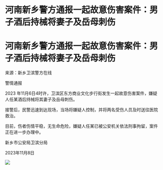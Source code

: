 # 河南新乡警方通报一起故意伤害案件：男子酒后持械将妻子及岳母刺伤

# 河南新乡警方通报一起故意伤害案件：男子酒后持械将妻子及岳母刺伤

来源：新乡卫滨警方在线

警情通报

2023 年11月6日4时许，卫滨区东方商业文化步行街发生一起故意伤害案件，嫌疑人任某酒后持械将其妻子及岳母刺伤。

接警后，民警迅速到达现场，当场将嫌疑人控制，并将两名受伤人员及时送往医院救治。

目前，伤者伤情平稳，无生命危险，嫌疑人任某已被公安机关依法刑事拘留，案件正在进一步办理中。

新乡市公安局卫滨分局

2023年11月8日

![](https://inews.gtimg.com/om_bt/OM1J9srFnW2PKhaw29Wu5qEMjYbQInK5YSDTlL3dnk84IAA/1000)

